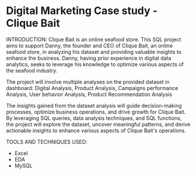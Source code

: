 # Digital Marketing Case study - Clique Bait

INTRODUCTION:
Clique Bait is an online seafood store. This SQL project aims to support Danny, the founder and CEO of Clique Bait, an online seafood store, in analyzing his dataset and providing valuable insights to enhance the business. Danny, having prior experience in digital data analytics, seeks to leverage his knowledge to optimize various aspects of the seafood industry.

The project will involve multiple analyses on the provided dataset in dashboard:
Digital Analysis, Product Analysis, Campaigns performance Analysis, User behavior Analysis, Product Recommendation Analysis

The insights gained from the dataset analysis will guide decision-making processes, optimize business operations, and drive growth for Clique Bait.
By leveraging SQL queries, data analysis techniques, and SQL functions, the project will explore the dataset, uncover meaningful patterns, and derive actionable insights to enhance various aspects of Clique Bait's operations.

TOOLS AND TECHNIQUES USED:
- Excel
- EDA
- MySQL
